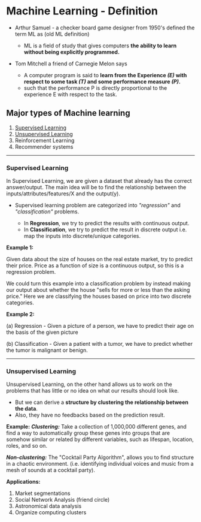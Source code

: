 # Machine Learning - Definition

* Arthur Samuel - a checker board game designer from 1950's defined the term ML as (old ML definition)
  * ML is a field of study that gives computers **the ability to learn without being explicitly programmed.**

* Tom Mitchell a friend of Carnegie Melon says
  * A computer program is said to **learn from the Experience _(E)_ with respect to some task _(T)_ and some performance measure _(P)_.**
  * such that the performance P is directly proportional to the experience E with respect to the task.

## Major types of Machine learning

 1. [Supervised Learning](#Supervised-Learning)
 2. [Unsupervised Learning](#Unsupervised-Learning)
 3. Reinforcement Learning
 4. Recommender systems

 ---

### Supervised Learning

  In Supervised Learning, we are given a dataset that already has the correct answer/output. The main idea will be to find the relationship between the inputs/attributes/features/X and the output(y).

* Supervised learning problem are categorized into _"regression"_ and _"classification"_ problems.

  * In **Regression**, we try to predict the results with continuous output.
  * In **Classification**, we try to predict the result in discrete output i.e. map the inputs into discrete/unique categories.

**Example 1:**

Given data about the size of houses on the real estate market, try to predict their price. Price as a function of size is a continuous output, so this is a regression problem.

We could turn this example into a classification problem by instead making our output about whether the house "sells for more or less than the asking price." Here we are classifying the houses based on price into two discrete categories.

**Example 2:**

(a) Regression - Given a picture of a person, we have to predict their age on the basis of the given picture

(b) Classification - Given a patient with a tumor, we have to predict whether the tumor is malignant or benign.

---

### Unsupervised Learning

Unsupervised Learning, on the other hand allows us to work on the problems that has little or no idea on what our results should look like.

* But we can derive a **structure by clustering the relationship between the data**.
* Also, they have no feedbacks based on the prediction result.

**Example:**
**_Clustering:_** Take a collection of 1,000,000 different genes, and find a way to automatically group these genes into groups that are somehow similar or related by different variables, such as lifespan, location, roles, and so on.

**_Non-clustering:_** The "Cocktail Party Algorithm", allows you to find structure in a chaotic environment. (i.e. identifying individual voices and music from a mesh of sounds at a cocktail party).

**Applications:**

1. Market segmentations
2. Social Network Analysis (friend circle)
3. Astronomical data analysis
4. Organize computing clusters
